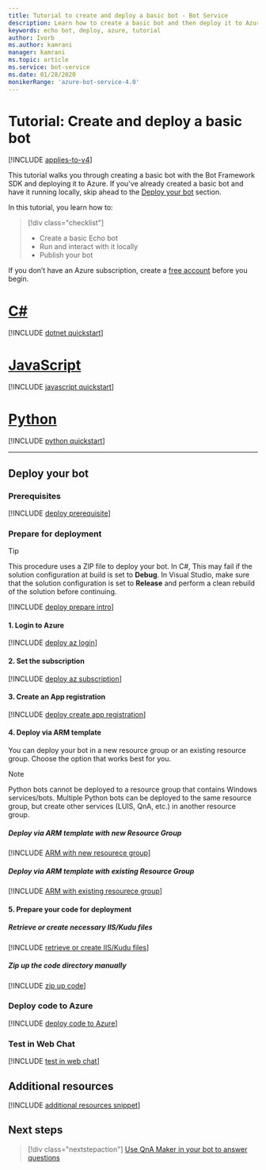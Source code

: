 ```yaml
---
title: Tutorial to create and deploy a basic bot - Bot Service
description: Learn how to create a basic bot and then deploy it to Azure.
keywords: echo bot, deploy, azure, tutorial
author: Ivorb
ms.author: kamrani
manager: kamrani
ms.topic: article
ms.service: bot-service
ms.date: 01/28/2020
monikerRange: 'azure-bot-service-4.0'
---
```


# Tutorial: Create and deploy a basic bot

[!INCLUDE [applies-to-v4](../includes/applies-to.md)]

This tutorial walks you through creating a basic bot with the Bot Framework SDK and deploying it to Azure. If you've already created a basic bot and have it running locally, skip ahead to the [Deploy your bot](#deploy-your-bot) section.

In this tutorial, you learn how to:

> [!div class="checklist"]
> * Create a basic Echo bot
> * Run and interact with it locally
> * Publish your bot

If you don’t have an Azure subscription, create a [free account](https://azure.microsoft.com/free/?WT.mc_id=A261C142F) before you begin.

# [C#](#tab/csharp)

[!INCLUDE [dotnet quickstart](~/includes/quickstart-dotnet.md)]

# [JavaScript](#tab/javascript)

[!INCLUDE [javascript quickstart](~/includes/quickstart-javascript.md)]

# [Python](#tab/python)

[!INCLUDE [python quickstart](~/includes/quickstart-python.md)]

---

## Deploy your bot

### Prerequisites
[!INCLUDE [deploy prerequisite](~/includes/deploy/snippet-prerequisite.md)]

### Prepare for deployment

> [!TIP]
> This procedure uses a ZIP file to deploy your bot. In C#, This may fail if the solution configuration at build is set to **Debug**.
> In Visual Studio, make sure that the solution configuration is set to **Release** and perform a clean rebuild of the solution before continuing.

[!INCLUDE [deploy prepare intro](~/includes/deploy/snippet-prepare-deploy-intro.md)]

#### 1. Login to Azure
[!INCLUDE [deploy az login](~/includes/deploy/snippet-az-login.md)]

#### 2. Set the subscription
[!INCLUDE [deploy az subscription](~/includes/deploy/snippet-az-set-subscription.md)]

#### 3. Create an App registration
[!INCLUDE [deploy create app registration](~/includes/deploy/snippet-create-app-registration.md)]

#### 4. Deploy via ARM template
You can deploy your bot in a new resource group or an existing resource group. Choose the option that works best for you.

> [!NOTE]
> Python bots cannot be deployed to a resource group that contains Windows services/bots.  Multiple Python bots can be deployed to the same resource group, but create other services (LUIS, QnA, etc.) in another resource group.
>

##### **Deploy via ARM template with new Resource Group**
[!INCLUDE [ARM with new resourece group](~/includes/deploy/snippet-ARM-new-resource-group.md)]

##### **Deploy via ARM template with existing Resource Group**
[!INCLUDE [ARM with existing resourece group](~/includes/deploy/snippet-ARM-existing-resource-group.md)]

#### 5. Prepare your code for deployment
##### **Retrieve or create necessary IIS/Kudu files**
[!INCLUDE [retrieve or create IIS/Kudu files](~/includes/deploy/snippet-IIS-Kudu-files.md)]

##### **Zip up the code directory manually**
[!INCLUDE [zip up code](~/includes/deploy/snippet-zip-code.md)]

### Deploy code to Azure
[!INCLUDE [deploy code to Azure](~/includes/deploy/snippet-deploy-code-to-az.md)]

### Test in Web Chat
[!INCLUDE [test in web chat](~/includes/deploy/snippet-test-in-web-chat.md)]

## Additional resources

[!INCLUDE [additional resources snippet](~/includes/deploy/snippet-additional-resources.md)]

## Next steps
> [!div class="nextstepaction"]
> [Use QnA Maker in your bot to answer questions](bot-builder-tutorial-add-qna.md)